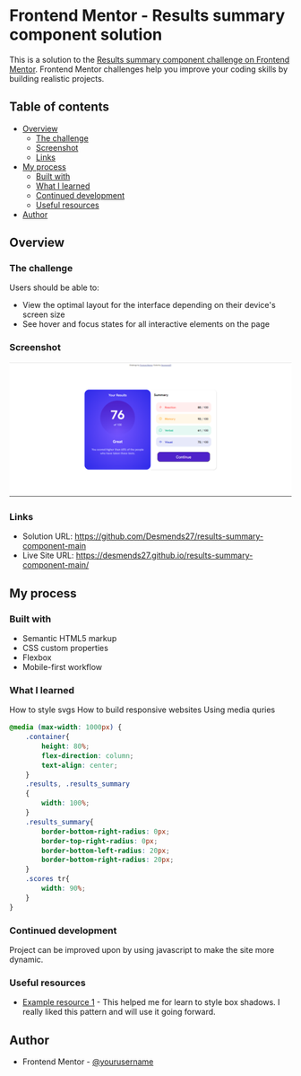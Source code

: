 # Frontend Mentor - Results summary component solution

This is a solution to the [Results summary component challenge on Frontend Mentor](https://www.frontendmentor.io/challenges/results-summary-component-CE_K6s0maV). Frontend Mentor challenges help you improve your coding skills by building realistic projects. 

## Table of contents

- [Overview](#overview)
  - [The challenge](#the-challenge)
  - [Screenshot](#screenshot)
  - [Links](#links)
- [My process](#my-process)
  - [Built with](#built-with)
  - [What I learned](#what-i-learned)
  - [Continued development](#continued-development)
  - [Useful resources](#useful-resources)
- [Author](#author)

## Overview

### The challenge

Users should be able to:

- View the optimal layout for the interface depending on their device's screen size
- See hover and focus states for all interactive elements on the page

### Screenshot

![](./Screenshot%20(16).png)



### Links

- Solution URL: https://github.com/Desmends27/results-summary-component-main
- Live Site URL: https://desmends27.github.io/results-summary-component-main/

## My process

### Built with

- Semantic HTML5 markup
- CSS custom properties
- Flexbox
- Mobile-first workflow


### What I learned

How to style svgs
How to build responsive websites
Using media quries

```css
@media (max-width: 1000px) {
    .container{
        height: 80%;
        flex-direction: column;
        text-align: center;
    }
    .results, .results_summary
    {
        width: 100%;
    }
    .results_summary{
        border-bottom-right-radius: 0px;
        border-top-right-radius: 0px;
        border-bottom-left-radius: 20px;
        border-bottom-right-radius: 20px;
    }
    .scores tr{
        width: 90%;
    }
}
```



### Continued development

Project can be improved upon by using javascript to make the site more dynamic.


### Useful resources

- [Example resource 1](https://getcssscan.com/css-box-shadow-examples) - This helped me for learn to style box shadows. I really liked this pattern and will use it going forward.



## Author
- Frontend Mentor - [@yourusername](https://www.frontendmentor.io/profile/Desmends27)
